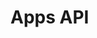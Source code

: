 # Apps API

<div id='redoc-container'>
</div>
<script>
    (function() {
        Redoc.init('/_static/api/platform_apps_authorized_api.json', {}, document.getElementById('redoc-container'), () => {window.prepareRedocMenu ? window.prepareRedocMenu() : setTimeout(()=>{window.prepareRedocMenu()}, 2000)});
    })();
</script>
